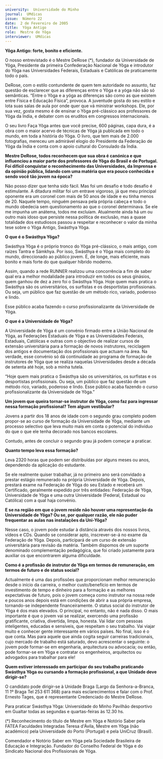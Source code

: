 ```yaml
---
university:  Universidade do Minho
journal:  UMdicas
issue:  Número 22
date:  2 de Fevereiro de 2005
title:  Yôga Antigo
role:  Mestre de Yôga
interviewer:  UMdicas
---
```

 **Yôga Antigo: forte, bonito e eficiente.**

 O nosso entrevistado é o  Mestre DeRose  (*), fundador da Universidade de Yôga, Presidente da primeira Confederação Nacional de Yôga e introdutor do Yôga nas Universidades Federais, Estaduais e Católicas de praticamente todo o país.

 DeRose, com o estilo contundente de quem tem autoridade no assunto, faz questão de esclarecer que as diferenças entre o Yôga e a yóga não são só semânticas. “Entre o Yôga e a yóga as diferenças são como as que existem entre Física e Educação Física”, provoca. A juventude gosta do seu estilo e lota suas salas de aula por onde quer que vá ministrar workshops. Ele, por sua vez, gosta mesmo é de ensinar o Yôga pré-clássico aos professores de Yôga da Índia, e debater com os eruditos em congressos internacionais.

 O seu livro Faça Yôga antes que você precise, 600 páginas, capa dura, é a obra com o maior acervo de técnicas de Yôga já publicada em todo o mundo, em toda a história do Yôga. O livro, que tem mais de 2.000 fotografias, mereceu um admirável elogio do Presidente da Federação de Yôga da Índia e conta com o apoio cultural do Consulado da Índia.

**Mestre DeRose, todos reconhecem que sua obra é canónica e que influenciou a maior parte dos professores de Yôga do Brasil e de Portugal. Foi difícil conquistar o reconhecimento das Universidades, da Imprensa e da opinião pública, lidando com uma matéria que era pouco conhecida e sendo você tão jovem na época?**

 Não posso dizer que tenha sido fácil. Mas foi um desafio e todo desafio é estimulante. A ditadura militar foi um entrave vigoroso, já que meu principal oponente era um coronel com mais de 50 anos de idade e eu tinha menos de 20. Naquele tempo, ninguém pensava pela própria cabeça e todo o mundo obedecia sem questionamento ao que o coronel determinava. Se ele me impunha um anátema, todos me excluíam. Atualmente ainda há um ou outro mais idoso que persiste nessa política de exclusão, mas a quase totalidade dos estudiosos passou a respeitar e reconhecer o valor da minha tese sobre o Yôga Antigo, Swásthya Yôga.

**O que é o Swásthya Yôga?**

 Swásthya Yôga é o próprio tronco do Yôga pré-clássico, o mais antigo, com raízes Tantra e Sámkhya. Por isso, Swásthya é o Yôga mais completo do mundo, direccionado ao público jovem. É, de longe, mais eficiente, mais bonito e mais forte do que qualquer híbrido moderno.

 Assim, quando a rede RUNNER realizou uma concorrência a fim de saber qual era a melhor modalidade para introduzir em todos os seus ginásios, quem ganhou de dez a zero foi o Swásthya Yôga. Hoje quem mais pratica o Swásthya são os universitários, os surfistas e os desportistas profissionais. Ou seja, um público que faz questão de um método rico, variado, poderoso e lindo.

 Esse público acaba fazendo o curso profissionalizante da Universidade de Yôga.

**O que é a Universidade de Yôga?**

 A Universidade de Yôga é um convénio firmado entre a União Nacional de Yôga, as Federações Estaduais de Yôga e as Universidades Federais, Estaduais, Católicas e outras com o objectivo de realizar cursos de extensão universitária para a formação de novos instrutores, reciclagem dos antigos e documentação dos profissionais que actuam na área. Na verdade, esse convénio só dá continuidade ao programa de formação de instrutores de Yôga que se realiza naquelas Universidades desde a década de setenta até hoje, sob a minha tutela.

 “Hoje quem mais pratica o Swásthya são os universitários, os surfistas e os desportistas profissionais. Ou seja, um público que faz questão de um método rico, variado, poderoso e lindo. Esse público acaba fazendo o curso profissionalizante da Universidade de Yôga.”

**Um jovem que queira tornar-se instrutor de Yôga, como faz para ingressar nessa formação profissional? Tem algum vestibular?**

 Jovens a partir dos 18 anos de idade com o segundo grau completo podem propor-se ao curso de formação da Universidade de Yôga, mediante um processo selectivo que leva muito mais em conta o potencial do indivíduo do que o que ele tenha decorado nos bancos escolares.

 Contudo, antes de concluir o segundo grau já podem começar a praticar.

**Quanto tempo leva essa formação?**

 Leva 2320 horas que podem ser distribuídas por alguns meses ou anos, dependendo da aplicação do estudante.

 Se ele realmente quiser trabalhar, já no primeiro ano será convidado a prestar estágio remunerado na própria Universidade de Yôga. Depois, prestará exame na Federação de Yôga do seu Estado e receberá um Certificado, geralmente expedido por três entidades: Federação de Yôga, Universidade de Yôga e uma outra Universidade (Federal, Estadual ou Católica) com a qual haja convénio.

**E se na região em que o jovem reside não houver uma representação da Universidade de Yôga? Ou se, por qualquer razão, ele não puder frequentar as aulas nas instalações da Uni-Yôga?**

 Nesse caso, o jovem pode estudar à distância através dos nossos livros, vídeos e CDs. Quando se considerar apto, inscrever-se-á no exame da Federação de Yôga. Depois, participará de um curso de extensão universitária para revisão da matéria. Também dispomos de um suporte denominado complementação pedagógica, que foi criado justamente para auxiliar os que encontrarem alguma dificuldade.

**Como é a profissão de instrutor de Yôga em termos de remuneração, em termos de futuro e de status social?**

 Actualmente é uma das profissões que proporcionam melhor remuneração desde o início da carreira, o melhor custo/benefício em termos de investimento de tempo e dinheiro para a formação e as melhores expectativas de futuro, pois o jovem começa como instrutor na nossa rede e poucos anos depois está em condições de abrir a sua própria empresa, tornando-se independente financeiramente. O status social do instrutor de Yôga é dos mais elevados. O principal, no entanto, não é nada disso. O mais importante é que o jovem vai se realizar, exercendo uma profissão gratificante, criativa, divertida, limpa, honesta. Vai lidar com pessoas inteligentes, educadas e sensíveis, que respeitam o seu trabalho. Vai viajar muito e conhecer gente interessante em vários países. No final, isso é o que conta. Mas para aquele que ainda cogita seguir carreiras tradicionais, cujo mercado de trabalho está saturado, devo acrescentar o seguinte: o jovem pode formar-se em engenharia, arquitectura ou advocacia; ou então, pode formar-se em Yôga e contratar os engenheiros, arquitectos ou advogados para trabalhar para ele!

**Quem estiver interessado em participar do seu trabalho praticando Swásthya Yôga ou cursando a formação profissional, a que Unidade deve dirigir-se?**

 O candidato pode dirigir-se à Unidade Braga (Largo da Senhora-a-Branca, 11 1º Braga Tel 253 611 368) para mais esclarecimentos e falar com o Prof. Ernesto Tages, que é representante Credenciado do Mestre DeRose.

 Para praticar Swásthya Yôga: Universidade do Minho Pavilhão desportivo em Gualtar todas as segundas e quartas-feiras às 12.30 hs.

 (*) Reconhecimento do título de Mestre em Yôga e Notório Saber pela FATEA Faculdades Integradas Teresa d'Ávila, Mestre em Yôga (não académico) pela Universidade do Porto (Portugal) e pela UniCruz (Brasil).

 Comendador e Notório Saber em Yôga pela Sociedade Brasileira de Educação e Integração. Fundador do Conselho Federal de Yôga e do Sindicato Nacional dos Profissionais de Yôga.


